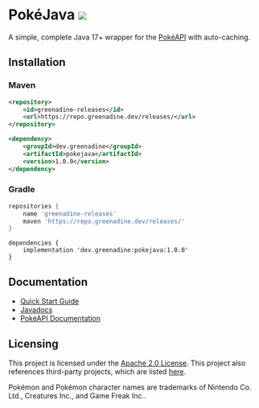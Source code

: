 # PokéJava ![](https://img.shields.io/github/license/Greenadine/PokeJava?style=flat-square)
A simple, complete Java 17+ wrapper for the [PokéAPI](https://pokeapi.co/) with auto-caching.

## Installation
### Maven
```xml
<repository>
    <id>greenadine-releases</id>
    <url>https://repo.greenadine.dev/releases/</url>
</repository>
```

```xml
<dependency>
    <groupId>dev.greenadine</groupId>
    <artifactId>pokejava</artifactId>
    <version>1.0.0</version>
</dependency>
```

### Gradle
```groovy
repositories {
    name 'greenadine-releases'
    maven 'https://repo.greenadine.dev/releases/'
}
```

```
dependencies {
    implementation 'dev.greenadine:pokejava:1.0.0'
}
```

## Documentation
* [Quick Start Guide](https://github.com/Greenadine/PokeJava/wiki/Quick-Start)
* [Javadocs](https://jd.greenadine.dev/pokejava/1.0.0/)
* [PokéAPI Documentation](https://pokeapi.co/docs/v2)

## Licensing
This project is licensed under the [Apache 2.0 License](LICENSE.txt). This project also references third-party projects, which
are listed [here](THIRD-PARTY.txt).

Pokémon and Pokémon character names are trademarks of Nintendo Co. Ltd., Creatures Inc., and Game Freak Inc..
